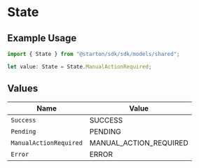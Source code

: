 # State

## Example Usage

```typescript
import { State } from "@starton/sdk/sdk/models/shared";

let value: State = State.ManualActionRequired;
```

## Values

| Name                   | Value                  |
| ---------------------- | ---------------------- |
| `Success`              | SUCCESS                |
| `Pending`              | PENDING                |
| `ManualActionRequired` | MANUAL_ACTION_REQUIRED |
| `Error`                | ERROR                  |